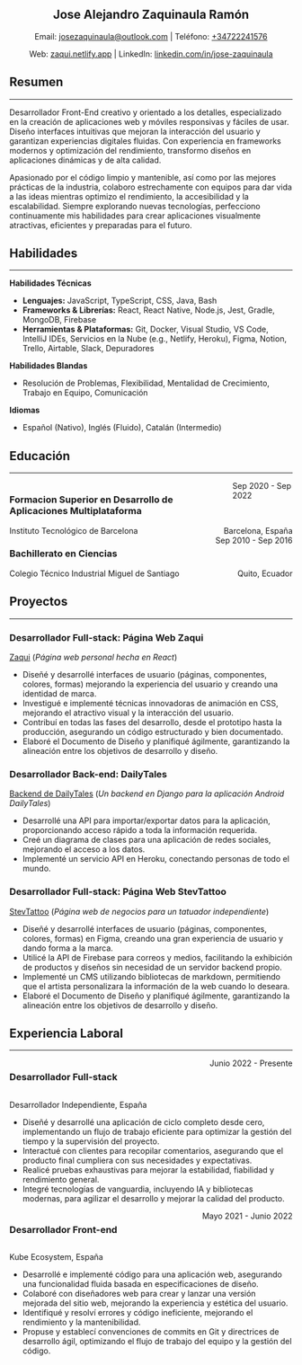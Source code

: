 <h2 style="text-align: center;"> Jose Alejandro Zaquinaula Ramón </h2>
<p style="text-align: center;">
    Email: <a href="mailto:josezaquinaula@outlook.com">josezaquinaula@outlook.com</a>
    |
    Teléfono: <a href="tel:+34722241576">+34722241576</a>  
</p>
<p style="text-align: center;">
    Web: <a href="https://zaqui.netlify.app">zaqui.netlify.app</a>
    |
    LinkedIn: <a href="https://www.linkedin.com/in/jose-zaquinaula">linkedin.com/in/jose-zaquinaula</a>
</p>


## Resumen
---
Desarrollador Front-End creativo y orientado a los detalles, especializado en la creación de aplicaciones web y móviles responsivas y fáciles de usar. Diseño interfaces intuitivas que mejoran la interacción del usuario y garantizan experiencias digitales fluidas. Con experiencia en frameworks modernos y optimización del rendimiento, transformo diseños en aplicaciones dinámicas y de alta calidad.

Apasionado por el código limpio y mantenible, así como por las mejores prácticas de la industria, colaboro estrechamente con equipos para dar vida a las ideas mientras optimizo el rendimiento, la accesibilidad y la escalabilidad. Siempre explorando nuevas tecnologías, perfecciono continuamente mis habilidades para crear aplicaciones visualmente atractivas, eficientes y preparadas para el futuro.

## Habilidades
---
**Habilidades Técnicas**  
- **Lenguajes:** JavaScript, TypeScript, CSS, Java, Bash
- **Frameworks & Librerías:** React, React Native, Node.js, Jest, Gradle, MongoDB, Firebase  
- **Herramientas & Plataformas:** Git, Docker,  Visual Studio, VS Code, IntelliJ IDEs, Servicios en la Nube (e.g., Netlify, Heroku), Figma, Notion, Trello, Airtable, Slack, Depuradores  

**Habilidades Blandas**  
- Resolución de Problemas, Flexibilidad, Mentalidad de Crecimiento, Trabajo en Equipo, Comunicación  

**Idiomas**  
- Español (Nativo), Inglés (Fluido), Catalán (Intermedio)  


## Educación
---
<div style="display: flex; justify-content: space-between;">
  <h3 style="font-weight: bold;">Formacion Superior en Desarrollo de Aplicaciones Multiplataforma</h3>
  <span>Sep 2020 - Sep 2022 </span>
</div>
<div style="display: flex; justify-content: space-between;">
  <span class="small_size">Instituto Tecnológico de Barcelona</span>
  <span class="small_size">Barcelona, España </span>
</div>

<div style="display: flex; justify-content: space-between;">
  <h3 style="font-weight: bold;">Bachillerato en Ciencias</h3>
  <span>Sep 2010 - Sep 2016 </span>
</div>
<div style="display: flex; justify-content: space-between;">
  <span class="small_size">Colegio Técnico Industrial Miguel de Santiago</span>
  <span class="small_size">Quito, Ecuador </span>
</div>

## Proyectos
---


### Desarrollador Full-stack: Página Web Zaqui

[Zaqui](https://zaqui.netlify.app/my_works) (*Página web personal hecha en React*)

- Diseñé y desarrollé interfaces de usuario (páginas, componentes, colores, formas) mejorando la experiencia del usuario y creando una identidad de marca.
- Investigué e implementé técnicas innovadoras de animación en CSS, mejorando el atractivo visual y la interacción del usuario.
- Contribuí en todas las fases del desarrollo, desde el prototipo hasta la producción, asegurando un código estructurado y bien documentado.
- Elaboré el Documento de Diseño y planifiqué ágilmente, garantizando la alineación entre los objetivos de desarrollo y diseño.

### Desarrollador Back-end: DailyTales

[Backend de DailyTales](https://gitlab.com/JoseZaq/daily-tales) (*Un backend en Django para la aplicación Android DailyTales*)

- Desarrollé una API para importar/exportar datos para la aplicación, proporcionando acceso rápido a toda la información requerida.
- Creé un diagrama de clases para una aplicación de redes sociales, mejorando el acceso a los datos.
- Implementé un servicio API en Heroku, conectando personas de todo el mundo.

### Desarrollador Full-stack: Página Web StevTattoo

[StevTattoo](https://stevtattoo.netlify.app/) (*Página web de negocios para un tatuador independiente*)

- Diseñé y desarrollé interfaces de usuario (páginas, componentes, colores, formas) en Figma, creando una gran experiencia de usuario y dando forma a la marca.
- Utilicé la API de Firebase para correos y medios, facilitando la exhibición de productos y diseños sin necesidad de un servidor backend propio.
- Implementé un CMS utilizando bibliotecas de markdown, permitiendo que el artista personalizara la información de la web cuando lo deseara.
- Elaboré el Documento de Diseño y planifiqué ágilmente, garantizando la alineación entre los objetivos de desarrollo y diseño.

## Experiencia Laboral
---

<div style="display: flex; justify-content: space-between;">
  <h3 style="font-weight: bold;">Desarrollador Full-stack</h3>
  <span>Junio 2022 - Presente</span>
</div>

<p class="small_size">Desarrollador Independiente, España</p>

- Diseñé y desarrollé una aplicación de ciclo completo desde cero, implementando un flujo de trabajo eficiente para optimizar la gestión del tiempo y la supervisión del proyecto.
- Interactué con clientes para recopilar comentarios, asegurando que el producto final cumpliera con sus necesidades y expectativas.
- Realicé pruebas exhaustivas para mejorar la estabilidad, fiabilidad y rendimiento general.
- Integré tecnologías de vanguardia, incluyendo IA y bibliotecas modernas, para agilizar el desarrollo y mejorar la calidad del producto.

<div style="display: flex; justify-content: space-between;">
  <h3 style="font-weight: bold;">Desarrollador Front-end</h3>
  <span>Mayo 2021 - Junio 2022</span>
</div>

<p class="small_size">Kube Ecosystem, España</p>

- Desarrollé e implementé código para una aplicación web, asegurando una funcionalidad fluida basada en especificaciones de diseño.
- Colaboré con diseñadores web para crear y lanzar una versión mejorada del sitio web, mejorando la experiencia y estética del usuario.
- Identifiqué y resolví errores y código ineficiente, mejorando el rendimiento y la mantenibilidad.
- Propuse y establecí convenciones de commits en Git y directrices de desarrollo ágil, optimizando el flujo de trabajo del equipo y la gestión del código.
